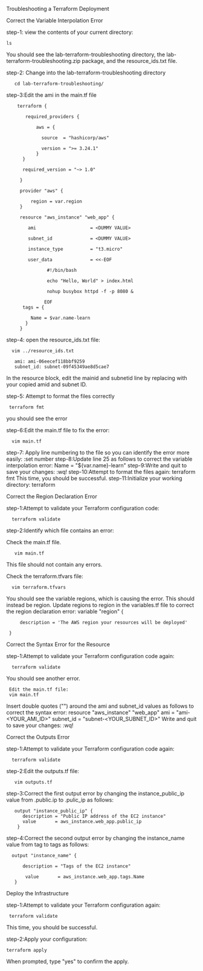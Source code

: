 Troubleshooting a Terraform Deployment

Correct the Variable Interpolation Error

step-1: view the contents of your current directory:

    ls
You should see the lab-terraform-troubleshooting directory, the lab-terraform-troubleshooting.zip package, and the resource_ids.txt file.

step-2: Change into the lab-terraform-troubleshooting directory
   
       cd lab-terraform-troubleshooting/
    
step-3:Edit the ami in the main.tf file
 
        terraform {
           
           required_providers {
               
               aws = {
                 
                 source  = "hashicorp/aws"
                 
                 version = ">= 3.24.1"
               }
          }
          
          required_version = "~> 1.0"
         
         }

         provider "aws" {
             
             region = var.region
         }

         resource "aws_instance" "web_app" {
            
            ami                    = <DUMMY VALUE>
            
            subnet_id              = <DUMMY VALUE>
            
            instance_type          = "t3.micro"
            
            user_data              = <<-EOF
              
                   #!/bin/bash
                   
                   echo "Hello, World" > index.html
                   
                   nohup busybox httpd -f -p 8080 &
                  
                  EOF
          tags = {
             
             Name = $var.name-learn
           }
         }
         
 step-4: open the resource_ids.txt file:
 
      vim ../resource_ids.txt
 
       ami: ami-06eecef118bbf9259
       subnet_id: subnet-09f45349ae8d5cae7
       
  In the resource block, edit the mainid and subnetid line by replacing <DUMMY VALUE> with your copied amid and  subnet ID.
  
 step-5: Attempt to format the files correctly
  
     terraform fmt
  
  you should see the error
  
  step-6:Edit the main.tf file to fix the error:
      
      vim main.tf
  
  step-7: Apply line numbering to the file so you can identify the           error more     easily:
      :set number
  step-8:Update line 25 as follows to correct the variable      
   interpolation error:
      Name = "${var.name}-learn"
step-9:Write and quit to save your changes:
     :wq!
step-10:Attempt to format the files again:
     terraform fmt
This time, you should be successful.
step-11:Initialize your working directory:
     terraform 
  
  
Correct the Region Declaration Error
  
 step-1:Attempt to validate your Terraform configuration code:
      
      terraform validate 
 
step-2:Identify which file contains an error:
 
  Check the main.tf file.
  
       vim main.tf
  
  This file should not contain any errors.
 
  Check the terraform.tfvars file:
  
      vim terraform.tfvars
      
 You should see the variable regions, which is causing the error. This should instead be region.
Update regions to region in the variables.tf file to correct the region declaration error:
     variable "region" {
      
         description = 'The AWS region your resources will be deployed'

     }
  
 Correct the Syntax Error for the Resource
  
  step-1:Attempt to validate your Terraform configuration code again:
    
      terraform validate
  You should see another error.
      
     Edit the main.tf file:
     vim main.tf
Insert double quotes ("") around the ami and subnet_id values as follows to correct the syntax error:
      resource "aws_instance" "web_app"
         ami         = "ami-<YOUR_AMI_ID>"
         subnet_id   = "subnet-<YOUR_SUBNET_ID>"
Write and quit to save your changes:
:wq! 
  
Correct the Outputs Error
  
step-1:Attempt to validate your Terraform configuration code again:

      terraform validate
 
step-2:Edit the outputs.tf file:
      
       vim outputs.tf 

  step-3:Correct the first output error by changing the 
   instance_public_ip value from .public.ip to .pulic_ip as follows:
    
       output "instance_public_ip" {
          description = "Public IP address of the EC2 instance"
          value       = aws_instance.web_app.public_ip
        }

step-4:Correct the second output error by changing the instance_name    value from tag to tags as follows:
  
      output "instance_name" {
      
          description = "Tags of the EC2 instance"
  
           value       = aws_instance.web_app.tags.Name
       }
  
 Deploy the Infrastructure
  
step-1:Attempt to validate your Terraform configuration again:

     terraform validate
This time, you should be successful.

step-2:Apply your configuration:
  
    terraform apply
When prompted, type "yes" to confirm the apply.
    
  
